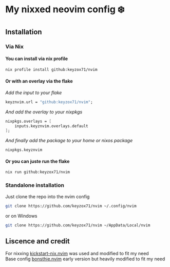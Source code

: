 # My nixxed neovim config :snowflake:

## Installation

### Via Nix

#### You can install via nix profile
```bash
nix profile install github:keyzox71/nvim 
```

#### Or with an overlay via the flake

*Add the input to your flake*
```nix
keyznvim.url = "github:keyzox71/nvim";
```
*And add the overlay to your nixpkgs*
```nix
nixpkgs.overlays = [
	inputs.keyznvim.overlays.default
];
```
*And finally add the package to your home or nixos package*
```
nixpkgs.keyznvim
```
#### Or you can juste run the flake

```bash
nix run github:keyzox71/nvim
```

### Standalone installation

Just clone the repo into the nvim config
```bash
git clone https://github.com/keyzox71/nvim ~/.config/nvim
```
or on Windows
```bash
git clone https://github.com/keyzox71/nvim ~/AppData/Local/nvim
```

## Liscence and credit

For nixxing [kickstart-nix.nvim](https://github.com/nix-community/kickstart-nix.nvim) was used and modified to fit my need\
Base config [bonsthie.nvim](https://github.com/bonsthie/nvim) early version but heavily modified to fit my need
